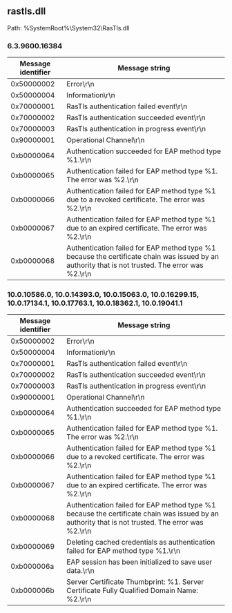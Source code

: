 ## rastls.dll

Path: %SystemRoot%\System32\RasTls.dll

### 6.3.9600.16384

Message identifier | Message string
--- | ---
0x50000002 | Error\r\n
0x50000004 | Information\r\n
0x70000001 | RasTls authentication failed event\r\n
0x70000002 | RasTls authentication succeeded event\r\n
0x70000003 | RasTls authentication in progress event\r\n
0x90000001 | Operational Channel\r\n
0xb0000064 | Authentication succeeded for EAP method type %1.\r\n
0xb0000065 | Authentication failed for EAP method type %1. The error was %2.\r\n
0xb0000066 | Authentication failed for EAP method type %1 due to a revoked certificate. The error was %2.\r\n
0xb0000067 | Authentication failed for EAP method type %1 due to an expired certificate. The error was %2.\r\n
0xb0000068 | Authentication failed for EAP method type %1 because the certificate chain was issued by an authority that is not trusted. The error was %2.\r\n

### 10.0.10586.0, 10.0.14393.0, 10.0.15063.0, 10.0.16299.15, 10.0.17134.1, 10.0.17763.1, 10.0.18362.1, 10.0.19041.1

Message identifier | Message string
--- | ---
0x50000002 | Error\r\n
0x50000004 | Information\r\n
0x70000001 | RasTls authentication failed event\r\n
0x70000002 | RasTls authentication succeeded event\r\n
0x70000003 | RasTls authentication in progress event\r\n
0x90000001 | Operational Channel\r\n
0xb0000064 | Authentication succeeded for EAP method type %1.\r\n
0xb0000065 | Authentication failed for EAP method type %1. The error was %2.\r\n
0xb0000066 | Authentication failed for EAP method type %1 due to a revoked certificate. The error was %2.\r\n
0xb0000067 | Authentication failed for EAP method type %1 due to an expired certificate. The error was %2.\r\n
0xb0000068 | Authentication failed for EAP method type %1 because the certificate chain was issued by an authority that is not trusted. The error was %2.\r\n
0xb0000069 | Deleting cached credentials as authentication failed for EAP method type %1.\r\n
0xb000006a | EAP session has been initialized to save user data.\r\n
0xb000006b | Server Certificate Thumbprint: %1. Server Certificate Fully Qualified Domain Name: %2.\r\n

